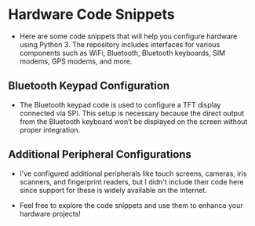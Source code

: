# Hardware Code Snippets

- Here are some code snippets that will help you configure hardware using Python 3. The repository includes interfaces for various components such as WiFi, Bluetooth, Bluetooth keyboards, SIM modems, GPS modems, and more.

## Bluetooth Keypad Configuration
- The Bluetooth keypad code is used to configure a TFT display connected via SPI. This setup is necessary because the direct output from the Bluetooth keyboard won’t be displayed on the screen without proper integration.

## Additional Peripheral Configurations
- I've configured additional peripherals like touch screens, cameras, iris scanners, and fingerprint readers, but I didn't include their code here since support for these is widely available on the internet.

- Feel free to explore the code snippets and use them to enhance your hardware projects!